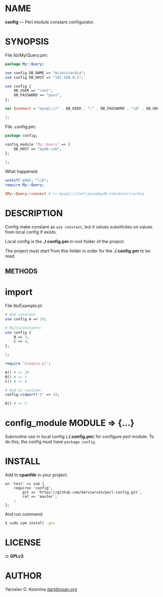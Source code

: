 # NAME

**config** — Perl module constant configurator.

# SYNOPSIS

File lib/My/Query.pm:
```perl
package My::Query;

use config DB_NAME => "mizericordia";
use config DB_HOST => "192.168.0.1";

use config {
    DB_USER => "root",
    DB_PASSWORD => "pass",
};

our $connect = "mysql://" . DB_USER . ":" . DB_PASSWORD . "\@" . DB_HOST . "/" . DB_NAME;

1;
```

File .config.pm:
```perl
package config;

config_module 'My::Query' => {
    DB_HOST => "mydb.com",
};

1;
```

What happened:
```perl
unshift @INC, "lib";
require My::Query;

$My::Query::connect # \> mysql://root:pass@mydb.com/mizericordia
```

# DESCRIPTION

Config make constant as `use constant`, but it values substitutes on values from local config if exists.

Local config is the **./.config.pm** in root folder of the project.

The project must start from this folder in order for the **./.config.pm** to be read.

## METHODS

# import

File lib/Example.pl:
```perl
# One constant
use config A => 10;

# Multiconstants:
use config {
    B => 3,
    C => 4,
};

1;
```

```perl
require 'Example.pl';

A() # => 10
B() # => 3
C() # => 4

# And in runtime:
config->import('D' => 5);

D() # => 5
```

# config_module MODULE => {...}

Subroutine use in local config (**./.config.pm**) for configure perl module. To do this, the config must have `package config`.

# INSTALL

Add to **cpanfile** in your project:

```cpanfile
on 'test' => sub {
	requires 'config', 
		git => 'https://github.com/darviarush/perl-config.git',
		ref => 'master',
	;
};
```

And run command:

```sh
$ sudo cpm install -gvv
```

# LICENSE

⚖ **GPLv3**

# AUTHOR

Yaroslav O. Kosmina [dart@cpan.org](mailto:dart@cpan.org)